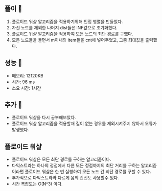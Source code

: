 ## 풀이 🎈


1. 플로이드 워샬 알고리즘을 적용하기위해 인접 행렬을 만들었다.
2. 자신 노드를 제외한 나머지 dist들은 INF값으로 초기화했다.
3. 플로이드 워샬 알고리즘을 적용하여 모든 노드의 최단 경로를 구했다.
4. 모든 노드들을 돌면서 m이내의 item들을 cnt에 넣어주었고, 그중 최대값을 출력했다.

## 성능 🎃

- 메모리: 12120KB
- 시간: 96 ms
- 소요 시간: 1시간

## 추가 🎀

- 플로이드 워샬을 다시 공부해보았다.
- 플로이드 워샬 알고리즘을 적용할때 길이 없는 경우를 제외시켜주지 않아서 오류가 발생했다.

## 플로이드 워샬
- 플로이드 워샬은 모든 최단 경로를 구하는 알고리즘이다.
- 다익스트라는 하나의 정점에서 다른 모든 정점까지의 최단 거리를 구하는 알고리즘이라면 플로이드 워샬은 한 번 실행하여 모든 노드 간 최단 경로를 구할 수 있다.
- 추가적으로 다익스트라와 다르게 음의 간선도 사용할수 있다.
- 시간 복잡도는 O(N^3) 이다.
